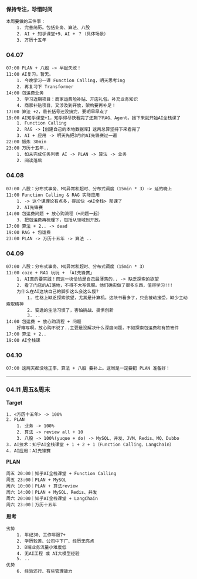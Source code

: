 **保持专注，珍惜时间**

	本周要做的三件事：
		1. 完善简历。包括业务、算法、八股
		2. AI + 知乎课堂+9、AI + ？（具体场景）
		3. 万历十五年

### 04.07

	07:00 PLAN + 八股 -> 早起失败！
	11:00 AI复习，暂无。
		1. 今晚学习一课 Function Calling，明天思考ing
		2. 再复习下 Transformer
	14:00 包运费业务
		3. 学习近期项目：商家运费险补贴、开店礼包。补充业务知识
		4. 商家补贴项目，又涉及到开放，架构要再补足！
	17:00 算法 +2，最长括号还没搞完，要明早早点了
	19:00 AI知乎课堂+1，知乎得尽快看完了还剩下RAG、Agent。接下来就开始AI全栈课了
		1. Function Calling
		2. RAG ->【创建自己的本地数据库】这两总算坚持下来看完了
		3. AI + 应用 -> 明天先把3月的AI先锋赛过一遍
	22:00 锻炼 30min
	23:00 万历十五年..
		1. 如未完成任务列表 AI -> PLAN -> 算法 -> 业务
		2. 阅读落后


### 04.08

	07:00 八股：分布式事务、MQ异常和超时、分布式调度（15min * 3）-> 延的晚上
	11:00 Function Calling & RAG 实际应用 
		1. -> 这个课理论有点多，得加快 <AI全栈> 那课了
		2. AI先锋赛
	14:00 包运费问题 + 放心购流程（+问题一起）
		3. 把包运费再梳理下，包括从领域到开放。
	17:00 算法 + 2.. -> dead
	19:00 RAG + 包运费
	23:00 PLAN -> 万历十五年 -> 算法 ..


### 04.09

	07:00 八股：分布式事务、MQ异常和超时、分布式调度（15min * 3）
	11:00 coze + RAG 玩玩 + 「AI先锋赛」
		1. AI真的要实践！而这一块恰恰是自己最薄落的.. -> 缺乏探索的欲望
		2. 看了门店的AI落地，不得不大写佩服。他们确实做了很多东西，值得学习!!!
		为什么在AI这块自己的脚步这么会这么慢?
			1. 性格上缺乏探索欲望，尤其是计算机。这块书看多了，只会被动接受，缺少主动索取精神
			2. 安逸的生活习惯了，害怕挑战、畏惧创新
			3. ..
	14:00 包运费 + 放心购流程 + 问题
		好难写啊，放心购不说了..主要是没解决什么深度问题，不如探索包运费和有赞寄件
	17:00 算法 + 2..
	19:00 AI全栈课


### 04.10

	07:00 这两天都没啥正事，算法 + 八股 要补上。这周是一定要把 PLAN 准备好！


---

### 04.11 周五&周末

**Target**

	1. <万历十五年> -> 100%
	2. PLAN
		1. 业务 -> 100%
		2. 算法 -> review all + 10
		3. 八股 -> 100%(yuque + do) -> MySQL、并发、JVM、Redis、MQ、Dubbo
	3. AI技术：知乎AI全栈课堂 + 1 + 2 + 1（Function Calling、LangChain）
	4. AI应用：AI先锋赛

**PLAN**

	周五 20:00｜知乎AI全栈课堂 + Function Calling
	周五 23:00｜PLAN + MySQL
	周六 10:00｜PLAN + 算法review
	周六 14:00｜PLAN + MySQL、Redis、并发
	周六 20:00｜知乎AI全栈课堂 + LangChain
	周六 23:00｜万历十五年



**思考**

	劣势
		1. 年纪30、工作年限7+
		2. 学历较差、公司中下厂、经历无亮点
		3. B端业务流量小难度低
		4. 无AI工程 或 AI大模型经验
		5. ..
	优势
		6. 经验还行、有些管理能力
